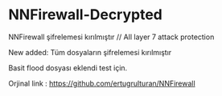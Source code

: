 # NNFirewall-Decrypted



NNFirewall şifrelemesi kırılmıştır // All layer 7 attack protection

New added: Tüm dosyaların şifrelemesi kırılmıştır

Basit flood dosyası eklendi test için.

Orjinal link : https://github.com/ertugrulturan/NNFirewall
